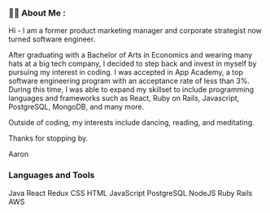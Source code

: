 
### 👨‍💻 About Me :
Hi - I am a former product marketing manager and corporate strategist now turned software engineer.

After graduating with a Bachelor of Arts in Economics and wearing many hats at a big tech company, I decided to step back and invest in myself by pursuing my interest in coding. I was accepted in App Academy, a top software engineering program with an acceptance rate of less than 3%. During this time, I was able to expand my skillset to include programming languages and frameworks such as React, Ruby on Rails, Javascript, PostgreSQL, MongoDB, and many more.

Outside of coding, my interests include dancing, reading, and meditating. 

Thanks for stopping by.

Aaron

### Languages and Tools
Java  React  Redux   CSS  HTML  JavaScript  PostgreSQL  NodeJS  Ruby  Rails  AWS 

<!--
**aaronj3/aaronj3** is a ✨ _special_ ✨ repository because its `README.md` (this file) appears on your GitHub profile.

Here are some ideas to get you started:

- 🔭 I’m currently working on ...
- 🌱 I’m currently learning ...
- 👯 I’m looking to collaborate on ...
- 🤔 I’m looking for help with ...
- 💬 Ask me about ...
- 📫 How to reach me: ...
- 😄 Pronouns: ...
- ⚡ Fun fact: ...
-->
